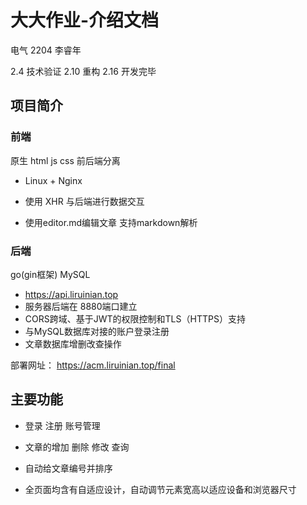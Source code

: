 # 大大作业-介绍文档

电气 2204 李睿年

2.4 技术验证 2.10 重构 2.16 开发完毕

## 项目简介

### 前端

原生 html js css  前后端分离

- Linux + Nginx
- 使用 XHR 与后端进行数据交互

- 使用editor.md编辑文章 支持markdown解析



### 后端

go(gin框架) MySQL

-  https://api.liruinian.top
- 服务器后端在 8880端口建立
- CORS跨域、基于JWT的权限控制和TLS（HTTPS）支持
- 与MySQL数据库对接的账户登录注册
- 文章数据库增删改查操作



部署网址： https://acm.liruinian.top/final

## 主要功能

- 登录 注册 账号管理

- 文章的增加 删除 修改 查询

- 自动给文章编号并排序

- 全页面均含有自适应设计，自动调节元素宽高以适应设备和浏览器尺寸

